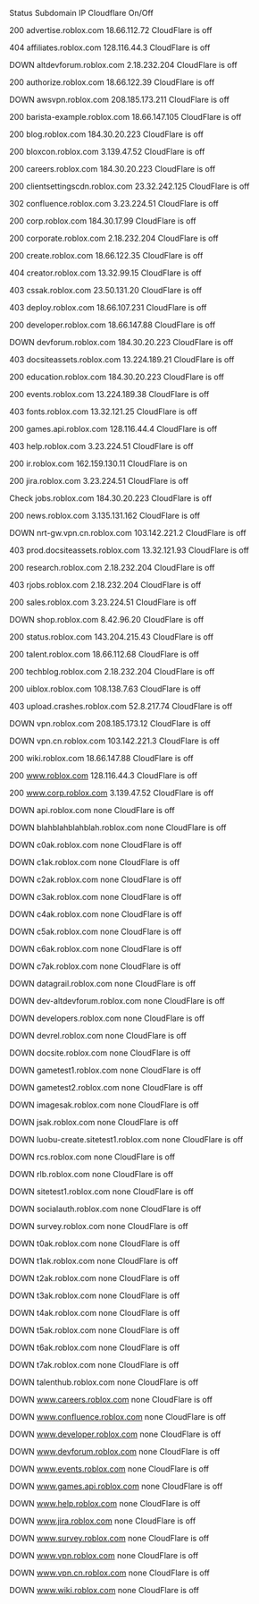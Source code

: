 ﻿Status	 Subdomain	                IP	                Cloudflare On/Off

200	 advertise.roblox.com	18.66.112.72	CloudFlare is off

404	 affiliates.roblox.com	128.116.44.3	CloudFlare is off

DOWN	 altdevforum.roblox.com	2.18.232.204	CloudFlare is off

200	 authorize.roblox.com	18.66.122.39	CloudFlare is off

DOWN	 awsvpn.roblox.com	208.185.173.211	CloudFlare is off

200	 barista-example.roblox.com	18.66.147.105	CloudFlare is off

200	 blog.roblox.com	                184.30.20.223	CloudFlare is off

200	 bloxcon.roblox.com	3.139.47.52	CloudFlare is off

200	 careers.roblox.com	184.30.20.223	CloudFlare is off

200	 clientsettingscdn.roblox.com	23.32.242.125	CloudFlare is off

302	 confluence.roblox.com	3.23.224.51	CloudFlare is off

200	 corp.roblox.com	                184.30.17.99           CloudFlare is off

200	 corporate.roblox.com	2.18.232.204	CloudFlare is off

200	 create.roblox.com	                18.66.122.35	CloudFlare is off

404	 creator.roblox.com	                13.32.99.15	CloudFlare is off

403	 cssak.roblox.com	                23.50.131.20	CloudFlare is off

403	 deploy.roblox.com	                18.66.107.231         CloudFlare is off

200	 developer.roblox.com	18.66.147.88	CloudFlare is off

DOWN	 devforum.roblox.com	184.30.20.223	CloudFlare is off

403	 docsiteassets.roblox.com	13.224.189.21	CloudFlare is off

200	 education.roblox.com	184.30.20.223	CloudFlare is off

200	 events.roblox.com	                13.224.189.38	CloudFlare is off

403	 fonts.roblox.com	                13.32.121.25	CloudFlare is off

200	 games.api.roblox.com	128.116.44.4	CloudFlare is off

403	 help.roblox.com	                3.23.224.51	CloudFlare is off

200	 ir.roblox.com	                162.159.130.11	CloudFlare is on

200	 jira.roblox.com	                3.23.224.51	CloudFlare is off

Check	 jobs.roblox.com	                184.30.20.223	CloudFlare is off

200	 news.roblox.com	                3.135.131.162	CloudFlare is off

DOWN	 nrt-gw.vpn.cn.roblox.com      103.142.221.2	CloudFlare is off

403	 prod.docsiteassets.roblox.com	13.32.121.93	CloudFlare is off

200	 research.roblox.com	2.18.232.204	CloudFlare is off

403	 rjobs.roblox.com	                2.18.232.204	CloudFlare is off

200	 sales.roblox.com	                3.23.224.51	CloudFlare is off

DOWN	 shop.roblox.com      	8.42.96.20	CloudFlare is off

200	 status.roblox.com  	143.204.215.43	CloudFlare is off

200	 talent.roblox.com    	18.66.112.68	CloudFlare is off

200	 techblog.roblox.com	2.18.232.204	CloudFlare is off

200	 uiblox.roblox.com   	108.138.7.63	CloudFlare is off

403	 upload.crashes.roblox.com	52.8.217.74	CloudFlare is off

DOWN	 vpn.roblox.com       	208.185.173.12	CloudFlare is off

DOWN	 vpn.cn.roblox.com  	103.142.221.3	CloudFlare is off

200	 wiki.roblox.com      	18.66.147.88	CloudFlare is off

200	 www.roblox.com	                128.116.44.3	CloudFlare is off

200	 www.corp.roblox.com	3.139.47.52	CloudFlare is off

DOWN	 api.roblox.com	                none	                CloudFlare is off

DOWN	 blahblahblahblah.roblox.com	none	                CloudFlare is off

DOWN	 c0ak.roblox.com	                none	                CloudFlare is off

DOWN	 c1ak.roblox.com     	none	                CloudFlare is off

DOWN	 c2ak.roblox.com	                none        	CloudFlare is off

DOWN	 c3ak.roblox.com	                none        	CloudFlare is off

DOWN	 c4ak.roblox.com     	none	                CloudFlare is off

DOWN	 c5ak.roblox.com     	none        	CloudFlare is off

DOWN	 c6ak.roblox.com      	none        	CloudFlare is off

DOWN	 c7ak.roblox.com     	none	                CloudFlare is off

DOWN	 datagrail.roblox.com	none	                CloudFlare is off

DOWN	 dev-altdevforum.roblox.com	none	                CloudFlare is off

DOWN	 developers.roblox.com	none	                CloudFlare is off

DOWN	 devrel.roblox.com   	none	                CloudFlare is off

DOWN	 docsite.roblox.com	                none	                CloudFlare is off

DOWN	 gametest1.roblox.com	none	                CloudFlare is off

DOWN	 gametest2.roblox.com	none	                CloudFlare is off

DOWN	 imagesak.roblox.com	none	                CloudFlare is off

DOWN	 jsak.roblox.com	                none	                CloudFlare is off

DOWN	 luobu-create.sitetest1.roblox.com  none	CloudFlare is off

DOWN	 rcs.roblox.com	                none	                CloudFlare is off

DOWN	 rlb.roblox.com              	none        	CloudFlare is off

DOWN	 sitetest1.roblox.com	none        	CloudFlare is off

DOWN	 socialauth.roblox.com	none	                CloudFlare is off

DOWN	 survey.roblox.com	                none               	CloudFlare is off

DOWN	 t0ak.roblox.com	                none        	CloudFlare is off

DOWN	 t1ak.roblox.com	                none	                CloudFlare is off

DOWN	 t2ak.roblox.com              	none        	CloudFlare is off

DOWN	 t3ak.roblox.com      	none         	CloudFlare is off

DOWN	 t4ak.roblox.com             	none	                CloudFlare is off

DOWN	 t5ak.roblox.com	                none	                CloudFlare is off

DOWN	 t6ak.roblox.com	                none        	CloudFlare is off

DOWN	 t7ak.roblox.com                	none         	CloudFlare is off

DOWN	 talenthub.roblox.com	none                 	CloudFlare is off

DOWN	 www.careers.roblox.com	none          	CloudFlare is off

DOWN	 www.confluence.roblox.com	none         	CloudFlare is off

DOWN	 www.developer.roblox.com	none         	CloudFlare is off

DOWN	 www.devforum.roblox.com	none        	CloudFlare is off

DOWN	 www.events.roblox.com	none           	CloudFlare is off

DOWN	 www.games.api.roblox.com	none          	CloudFlare is off

DOWN	 www.help.roblox.com	none           	CloudFlare is off

DOWN	 www.jira.roblox.com	none         	CloudFlare is off

DOWN	 www.survey.roblox.com	none          	CloudFlare is off

DOWN	 www.vpn.roblox.com	none          	CloudFlare is off

DOWN	 www.vpn.cn.roblox.com	none         	CloudFlare is off

DOWN	 www.wiki.roblox.com	none         	CloudFlare is off
